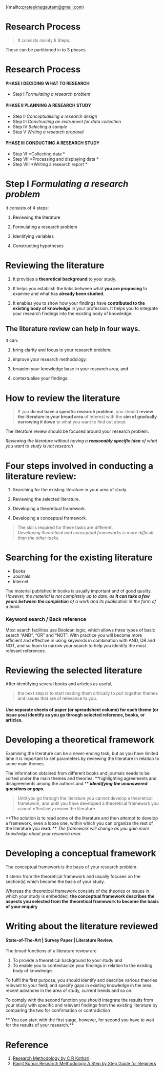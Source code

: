 ](mailto:prateekrajgautam@gmail.com)







# Research Process
> It consists mainly 8 Steps.

These can be partitioned in to 3 phases.

# Research Process
#### PHASE I DECIDING WHAT TO RESEARCH
* Step I *Formulating a research problem*

#### PHASE II PLANNING A RESEARCH STUDY
*  Step II *Conceptualising a research design* 
*  Step III *Constructing an instrument for data collection* 
*  Step IV *Selecting a sample*  
* Step V *Writing a research proposal* 

#### PHASE III CONDUCTING A RESEARCH STUDY
*  Step VI *Collecting data *
* Step VII *Processing and displaying data *
* Step VIII *Writing a research report *



# Step I *Formulating a research problem*

It consists of 4 steps:
1. Reviewing the literature

1. Formulating a research problem

1. Identifying variables

1. Constructing hypotheses



# Reviewing the literature

1. It provides a **theoretical background** to your study.

1. It helps you establish the links between what **you are proposing** to examine and what has
**already been studied**.

1. It enables you to show how your findings have **contributed to the existing body of knowledge**
in your profession. It helps you to integrate your research findings into the existing body of
knowledge.




## The literature review can help in four ways.

It can:
1. bring clarity and focus to your research problem.

1. improve your research methodology.

1. broaden your knowledge base in your research area, and

1. contextualise your findings.


# How to review the literature

> If you **do not have a specific research problem**, you should **review the literature in your broad
area** of interest with the **aim of gradually narrowing it down** to what you want to find out
about.

The literature review should be focused around your research problem. 

*Reviewing the literature without having a **reasonably specific idea** of what you want to study is not research*



# Four steps involved in conducting a literature review:
1. Searching for the existing literature in your area of study.

2. Reviewing the selected literature.

3. Developing a theoretical framework.

4. Developing a conceptual framework.


> The skills required for these tasks are different.  
*Developing theoretical and conceptual
frameworks is more difficult than the other tasks.*



# Searching for the existing literature

* Books
* Journals
* Internet

The material published in books is usually important
and of good quality. 
*However, the material is not
completely up to date, as **it can take a few years between the completion** of a work and its publication in the form of a book.*


### Keyword search / Back reference

Most search facilities use Boolean logic, which allows
three types of basic search “AND”, “OR” and “NOT”. With practice you will become more
efficient and effective in using keywords in combination with AND, OR and NOT, and so
learn to narrow your search to help you identify the most relevant references.




# Reviewing the selected literature

After identifying several books and articles as useful, 

> the next step is to start reading them critically to pull together themes and issues that are of relevance to you.

#### Use separate sheets of paper (or spreadsheet column) for each theme (or issue you) identify as you go through selected reference, books, or articles.




# Developing a theoretical framework

Examining the literature can be a never-ending task, but as you have limited time it is important to set parameters by reviewing the literature in relation to some main themes.

The information obtained from different books and journals  needs to be sorted under the main themes and theories, 
**highlighting agreements and disagreements among the authors and ** ***identifying the unanswered questions or gaps***.

>Until you go through the literature you cannot develop a theoretical framework,
and until you have developed a theoretical framework you cannot effectively review the
literature. 

**The solution is to read some of the literature and then attempt to develop a framework, even a loose one, within which you can organize the rest of the literature you read. **
*The framework will change as you gain more knowledge about your research area.*



# Developing a conceptual framework

The conceptual framework is the basis of your research problem. 

It stems from the theoretical framework and usually focuses on the section(s) which become the basis of your study.

Whereas the theoretical framework consists of the theories or issues in which your study is embedded, **the conceptual framework describes the aspects you selected from the theoretical framework to become the basis of your enquiry**












# Writing about the literature reviewed
#### State-of-The-Art | Survey Paper | Literature Review.

The broad functions of a literature review are 
1. To provide a theoretical background to your study and 
2. To enable you to contextualize your findings in relation to the existing body of knowledge.

To fulfil the first purpose, you should identify and describe various theories relevant to your field; and specify gaps
in existing knowledge in the area, recent advances in the area of study, current trends and so on.

To comply with the second function you should integrate the results from your study with specific and relevant findings from the existing literature by comparing the two for confirmation
or contradiction

** You can start with the first stage, however, for second you have to wait for the results of your research.**







# Reference

1. [Research Methodology by C R Kothari](https://www.academia.edu/43821533/Research_Methodology_by_C_R_Kothari)
1. [Ranjit Kumar Research Methodology A Step by Step Guide for Beginers](https://www.academia.edu/33999877/Ranjit_Kumar_Research_Methodology_A_Step_by_Step_G)



